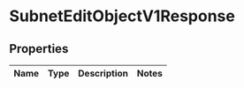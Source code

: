 
# SubnetEditObjectV1Response

## Properties
| Name | Type | Description | Notes |
| ------------ | ------------- | ------------- | ------------- |



